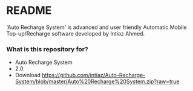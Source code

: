 # README #

'Auto Recharge System' is advanced and user friendly Automatic Mobile Top-up/Recharge software developed by Intiaz Ahmed.

### What is this repository for? ###

* Auto Recharge System
* 2.0
* Download https://github.com/intiaz/Auto-Recharge-System/blob/master/Auto%20Recharge%20System.zip?raw=true